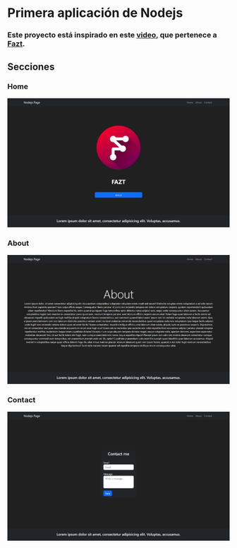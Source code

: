 # Primera aplicación de Nodejs
### Este proyecto está inspirado en este [video](https://youtu.be/OVESuyVoPkI), que pertenece a [Fazt](https://www.youtube.com/@FaztTech).

## Secciones
### Home
![preview img 1](/preview-1.jpeg)

### About
![preview img 2](/preview-2.jpeg)

### Contact
![preview img 3](/preview-3.jpeg)
